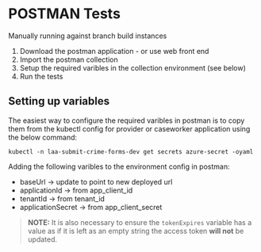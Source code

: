 # POSTMAN Tests

Manually running against branch build instances

1. Download the postman application - or use web front end
2. Import the postman collection
3. Setup the required varibles in the collection environment (see below)
4. Run the tests

## Setting up variables

The easiest way to configure the required varibles in postman is to copy them
from the kubectl config for provider or caseworker application using the below command:

```
kubectl -n laa-submit-crime-forms-dev get secrets azure-secret -oyaml
```

Adding the following varibles to the environment config in postman:

* baseUrl -> update to point to new deployed url
* applicationId -> from app_client_id
* tenantId -> from tenant_id
* applicationSecret -> from app_client_secret

> **NOTE:** It is also necessary to ensure the `tokenExpires` variable has a value
> as if it is left as an empty string the access token **will not** be updated.
